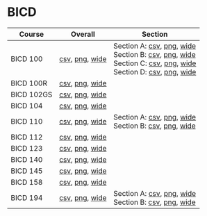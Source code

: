 # BICD

| Course | Overall | Section |
| ------ | ------- | ------- |
| BICD 100 | [csv](https://github.com/UCSD-Historical-Enrollment-Data/2024Fall/blob/main/overall/BICD%20100.csv), [png](https://raw.githubusercontent.com/UCSD-Historical-Enrollment-Data/2024Fall/main/plot_overall/BICD%20100.png), [wide](https://raw.githubusercontent.com/UCSD-Historical-Enrollment-Data/2024Fall/main/plot_overall_wide/BICD%20100.png) | Section A: [csv](https://github.com/UCSD-Historical-Enrollment-Data/2024Fall/blob/main/section/BICD%20100_A.csv), [png](https://raw.githubusercontent.com/UCSD-Historical-Enrollment-Data/2024Fall/main/plot_section/BICD%20100_A.png), [wide](https://raw.githubusercontent.com/UCSD-Historical-Enrollment-Data/2024Fall/main/plot_section_wide/BICD%20100_A.png)<br>Section B: [csv](https://github.com/UCSD-Historical-Enrollment-Data/2024Fall/blob/main/section/BICD%20100_B.csv), [png](https://raw.githubusercontent.com/UCSD-Historical-Enrollment-Data/2024Fall/main/plot_section/BICD%20100_B.png), [wide](https://raw.githubusercontent.com/UCSD-Historical-Enrollment-Data/2024Fall/main/plot_section_wide/BICD%20100_B.png)<br>Section C: [csv](https://github.com/UCSD-Historical-Enrollment-Data/2024Fall/blob/main/section/BICD%20100_C.csv), [png](https://raw.githubusercontent.com/UCSD-Historical-Enrollment-Data/2024Fall/main/plot_section/BICD%20100_C.png), [wide](https://raw.githubusercontent.com/UCSD-Historical-Enrollment-Data/2024Fall/main/plot_section_wide/BICD%20100_C.png)<br>Section D: [csv](https://github.com/UCSD-Historical-Enrollment-Data/2024Fall/blob/main/section/BICD%20100_D.csv), [png](https://raw.githubusercontent.com/UCSD-Historical-Enrollment-Data/2024Fall/main/plot_section/BICD%20100_D.png), [wide](https://raw.githubusercontent.com/UCSD-Historical-Enrollment-Data/2024Fall/main/plot_section_wide/BICD%20100_D.png) |
| BICD 100R | [csv](https://github.com/UCSD-Historical-Enrollment-Data/2024Fall/blob/main/overall/BICD%20100R.csv), [png](https://raw.githubusercontent.com/UCSD-Historical-Enrollment-Data/2024Fall/main/plot_overall/BICD%20100R.png), [wide](https://raw.githubusercontent.com/UCSD-Historical-Enrollment-Data/2024Fall/main/plot_overall_wide/BICD%20100R.png) |  |
| BICD 102GS | [csv](https://github.com/UCSD-Historical-Enrollment-Data/2024Fall/blob/main/overall/BICD%20102GS.csv), [png](https://raw.githubusercontent.com/UCSD-Historical-Enrollment-Data/2024Fall/main/plot_overall/BICD%20102GS.png), [wide](https://raw.githubusercontent.com/UCSD-Historical-Enrollment-Data/2024Fall/main/plot_overall_wide/BICD%20102GS.png) |  |
| BICD 104 | [csv](https://github.com/UCSD-Historical-Enrollment-Data/2024Fall/blob/main/overall/BICD%20104.csv), [png](https://raw.githubusercontent.com/UCSD-Historical-Enrollment-Data/2024Fall/main/plot_overall/BICD%20104.png), [wide](https://raw.githubusercontent.com/UCSD-Historical-Enrollment-Data/2024Fall/main/plot_overall_wide/BICD%20104.png) |  |
| BICD 110 | [csv](https://github.com/UCSD-Historical-Enrollment-Data/2024Fall/blob/main/overall/BICD%20110.csv), [png](https://raw.githubusercontent.com/UCSD-Historical-Enrollment-Data/2024Fall/main/plot_overall/BICD%20110.png), [wide](https://raw.githubusercontent.com/UCSD-Historical-Enrollment-Data/2024Fall/main/plot_overall_wide/BICD%20110.png) | Section A: [csv](https://github.com/UCSD-Historical-Enrollment-Data/2024Fall/blob/main/section/BICD%20110_A.csv), [png](https://raw.githubusercontent.com/UCSD-Historical-Enrollment-Data/2024Fall/main/plot_section/BICD%20110_A.png), [wide](https://raw.githubusercontent.com/UCSD-Historical-Enrollment-Data/2024Fall/main/plot_section_wide/BICD%20110_A.png)<br>Section B: [csv](https://github.com/UCSD-Historical-Enrollment-Data/2024Fall/blob/main/section/BICD%20110_B.csv), [png](https://raw.githubusercontent.com/UCSD-Historical-Enrollment-Data/2024Fall/main/plot_section/BICD%20110_B.png), [wide](https://raw.githubusercontent.com/UCSD-Historical-Enrollment-Data/2024Fall/main/plot_section_wide/BICD%20110_B.png) |
| BICD 112 | [csv](https://github.com/UCSD-Historical-Enrollment-Data/2024Fall/blob/main/overall/BICD%20112.csv), [png](https://raw.githubusercontent.com/UCSD-Historical-Enrollment-Data/2024Fall/main/plot_overall/BICD%20112.png), [wide](https://raw.githubusercontent.com/UCSD-Historical-Enrollment-Data/2024Fall/main/plot_overall_wide/BICD%20112.png) |  |
| BICD 123 | [csv](https://github.com/UCSD-Historical-Enrollment-Data/2024Fall/blob/main/overall/BICD%20123.csv), [png](https://raw.githubusercontent.com/UCSD-Historical-Enrollment-Data/2024Fall/main/plot_overall/BICD%20123.png), [wide](https://raw.githubusercontent.com/UCSD-Historical-Enrollment-Data/2024Fall/main/plot_overall_wide/BICD%20123.png) |  |
| BICD 140 | [csv](https://github.com/UCSD-Historical-Enrollment-Data/2024Fall/blob/main/overall/BICD%20140.csv), [png](https://raw.githubusercontent.com/UCSD-Historical-Enrollment-Data/2024Fall/main/plot_overall/BICD%20140.png), [wide](https://raw.githubusercontent.com/UCSD-Historical-Enrollment-Data/2024Fall/main/plot_overall_wide/BICD%20140.png) |  |
| BICD 145 | [csv](https://github.com/UCSD-Historical-Enrollment-Data/2024Fall/blob/main/overall/BICD%20145.csv), [png](https://raw.githubusercontent.com/UCSD-Historical-Enrollment-Data/2024Fall/main/plot_overall/BICD%20145.png), [wide](https://raw.githubusercontent.com/UCSD-Historical-Enrollment-Data/2024Fall/main/plot_overall_wide/BICD%20145.png) |  |
| BICD 158 | [csv](https://github.com/UCSD-Historical-Enrollment-Data/2024Fall/blob/main/overall/BICD%20158.csv), [png](https://raw.githubusercontent.com/UCSD-Historical-Enrollment-Data/2024Fall/main/plot_overall/BICD%20158.png), [wide](https://raw.githubusercontent.com/UCSD-Historical-Enrollment-Data/2024Fall/main/plot_overall_wide/BICD%20158.png) |  |
| BICD 194 | [csv](https://github.com/UCSD-Historical-Enrollment-Data/2024Fall/blob/main/overall/BICD%20194.csv), [png](https://raw.githubusercontent.com/UCSD-Historical-Enrollment-Data/2024Fall/main/plot_overall/BICD%20194.png), [wide](https://raw.githubusercontent.com/UCSD-Historical-Enrollment-Data/2024Fall/main/plot_overall_wide/BICD%20194.png) | Section A: [csv](https://github.com/UCSD-Historical-Enrollment-Data/2024Fall/blob/main/section/BICD%20194_A.csv), [png](https://raw.githubusercontent.com/UCSD-Historical-Enrollment-Data/2024Fall/main/plot_section/BICD%20194_A.png), [wide](https://raw.githubusercontent.com/UCSD-Historical-Enrollment-Data/2024Fall/main/plot_section_wide/BICD%20194_A.png)<br>Section B: [csv](https://github.com/UCSD-Historical-Enrollment-Data/2024Fall/blob/main/section/BICD%20194_B.csv), [png](https://raw.githubusercontent.com/UCSD-Historical-Enrollment-Data/2024Fall/main/plot_section/BICD%20194_B.png), [wide](https://raw.githubusercontent.com/UCSD-Historical-Enrollment-Data/2024Fall/main/plot_section_wide/BICD%20194_B.png) |
